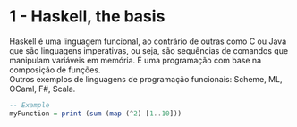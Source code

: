 # 1 - Haskell, the basis

Haskell é uma linguagem funcional, ao contrário de outras como C ou Java que são linguagens imperativas, ou seja, são sequências de comandos que manipulam variáveis em memória. É uma programação com base na composição de funções. <br>
Outros exemplos de linguagens de programação funcionais: Scheme, ML, OCaml, F#, Scala.

```Haskell
-- Example
myFunction = print (sum (map (^2) [1..10]))
```

